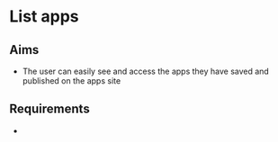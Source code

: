 List apps
=========

Aims
----
- The user can easily see and access the apps they have saved and published on the apps site

Requirements
------------

- 